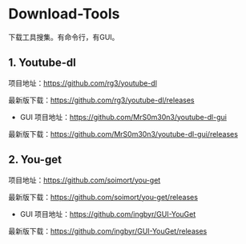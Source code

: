 # Download-Tools
下载工具搜集。有命令行，有GUI。

## 1. Youtube-dl
项目地址：https://github.com/rg3/youtube-dl

最新版下载：https://github.com/rg3/youtube-dl/releases

* GUI
项目地址：https://github.com/MrS0m30n3/youtube-dl-gui

最新版下载：https://github.com/MrS0m30n3/youtube-dl-gui/releases

## 2. You-get
项目地址：https://github.com/soimort/you-get

最新版下载：https://github.com/soimort/you-get/releases

* GUI
项目地址：https://github.com/ingbyr/GUI-YouGet

最新版下载：https://github.com/ingbyr/GUI-YouGet/releases

